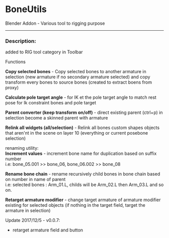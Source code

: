 # BoneUtils
Blender Addon - Various tool to rigging purpose  
  
---
  
### Description:  

added to RIG tool category in Toolbar

Functions  

**Copy selected bones** - Copy selected bones to another armature in selection (new armature if no secondary armature selected) and copy transform every bones to source bones (created to extract boens from proxy)  

**Calculate pole target angle** - for IK et the pole target angle to match rest pose for Ik constraint bones and pole target  

**Parent converter (keep transform on/off)** - direct existing parent (ctrl+p) in selection become a skinned parent with armature  

**Relink all widgets (all/selection)** - Relink all bones custom shapes objects that aren'nt in the scene on layer 10 (everything or current posebone selection)  
  
renaming utility:  
**Increment values** - increment bone name for duplication based on suffix number  
i.e: bone_05.001 >> bone_06, bone_06.002 >> bone_08

**Rename bone chain** - rename recursively child bones in bone chain based on number in name of parent  
i.e: selected bones : Arm_01.L, childs will be Arm_02.L then Arm_03.L and so on.

**Retarget armature modifier** - change target armature of armature modifier existing for selected objects
(if nothing in the target field, target the armature in selection)

Update 2017/12/5 - v0.0.7:
  - retarget armature field and button
